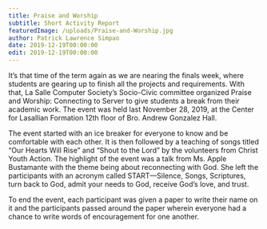 ```yaml
---
title: Praise and Worship 
subtitle: Short Activity Report 
featuredImage: /uploads/Praise-and-Worship.jpg
author: Patrick Lawrence Simpao
date: 2019-12-19T00:00:00
edit: 2019-12-19T00:00:00
---
```

It’s that time of the term again as we are nearing the finals week, where students are gearing up to finish all the projects and requirements. With that, La Salle Computer Society’s Socio-Civic committee organized Praise and Worship: Connecting to Server to give students a break from their academic work. The event was held last November 28, 2019, at the Center for Lasallian Formation 12th floor of Bro. Andrew Gonzalez Hall.

The event started with an ice breaker for everyone to know and be comfortable with each other. It is then followed by a teaching of songs titled “Our Hearts Will Rise” and “Shout to the Lord” by the volunteers from Christ Youth Action. The highlight of the event was a talk from Ms. Apple Bustamante with the theme being about reconnecting with God. She left the participants with an acronym called START—Silence, Songs, Scriptures, turn back to God, admit your needs to God, receive God’s love, and trust.

To end the event, each participant was given a paper to write their name on it and the participants passed around the paper wherein everyone had a chance to write words of encouragement for one another.